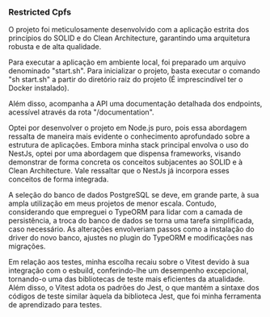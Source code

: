 ### Restricted Cpfs

O projeto foi meticulosamente desenvolvido com a aplicação estrita dos princípios do SOLID e do Clean Architecture, garantindo uma arquitetura robusta e de alta qualidade.

Para executar a aplicação em ambiente local, foi preparado um arquivo denominado "start.sh". Para inicializar o projeto, basta executar o comando "sh start.sh" a partir do diretório raiz do projeto (É imprescindível ter o Docker instalado).

Além disso, acompanha a API uma documentação detalhada dos endpoints, acessível através da rota "/documentation".

Optei por desenvolver o projeto em Node.js puro, pois essa abordagem ressalta de maneira mais evidente o conhecimento aprofundado sobre a estrutura de aplicações. Embora minha stack principal envolva o uso do NestJs, optei por uma abordagem que dispensa frameworks, visando demonstrar de forma concreta os conceitos subjacentes ao SOLID e à Clean Architecture. Vale ressaltar que o NestJs já incorpora esses conceitos de forma integrada.

A seleção do banco de dados PostgreSQL se deve, em grande parte, à sua ampla utilização em meus projetos de menor escala. Contudo, considerando que empreguei o TypeORM para lidar com a camada de persistência, a troca do banco de dados se torna uma tarefa simplificada, caso necessário. As alterações envolveriam passos como a instalação do driver do novo banco, ajustes no plugin do TypeORM e modificações nas migrações.

Em relação aos testes, minha escolha recaiu sobre o Vitest devido à sua integração com o esbuild, conferindo-lhe um desempenho excepcional, tornando-o uma das bibliotecas de teste mais eficientes da atualidade. Além disso, o Vitest adota os padrões do Jest, o que mantém a sintaxe dos códigos de teste similar àquela da biblioteca Jest, que foi minha ferramenta de aprendizado para testes.
